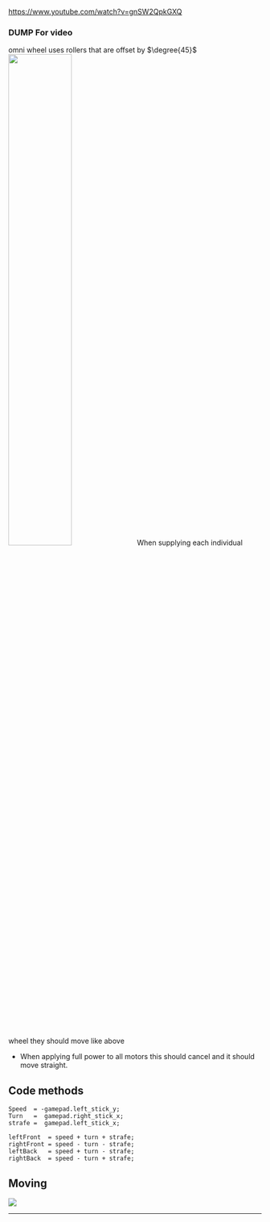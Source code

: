 https://www.youtube.com/watch?v=gnSW2QpkGXQ
### DUMP For video
omni wheel uses rollers that are offset by $\degree{45}$
<img src = "https://i.imgur.com/2QnRPjA.png" width =50%>
When supplying each individual wheel they should move like above
- When applying full power to all motors this should cancel and it should move straight.

## Code methods 

```
Speed  = -gamepad.left_stick_y;
Turn   =  gamepad.right_stick_x;
strafe =  gamepad.left_stick_x;

leftFront  = speed + turn + strafe;
rightFront = speed - turn - strafe;
leftBack   = speed + turn - strafe;
rightBack  = speed - turn + strafe;
```



## Moving

![](https://i.imgur.com/deq2hvT.png)
	
---


## 